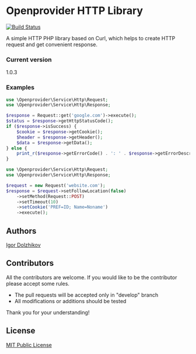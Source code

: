 Openprovider HTTP Library
=========================

[![Build Status](https://travis-ci.org/openprovider/http.png?branch=master)](https://travis-ci.org/openprovider/http)

A simple HTTP PHP library based on Curl, which helps to create HTTP request and get convenient response.

### Current version

1.0.3

### Examples

```php
use \Openprovider\Service\Http\Request;
use \Openprovider\Service\Http\Response;

$response = Request::get('google.com')->execute();
$status = $response->getHttpStatusCode();
if ($response->isSuccess) {
    $cookie = $response->getCookie();
    $header = $response->getHeader();
    $data = $response->getData();
} else {
    print_r($response->getErrorCode() . ': ' . $response->getErrorDescription());
}
```

```php
use \Openprovider\Service\Http\Request;
use \Openprovider\Service\Http\Response;

$request = new Request('website.com');
$response = $request->setFollowLocation(false)
    ->setMethod(Request::POST)
    ->setTimeout(10)
    ->setCookie('PREF=ID; Name=Noname')
    ->execute();
```

## Authors

[Igor Dolzhikov](https://github.com/takama)

## Contributors

All the contributors are welcome. If you would like to be the contributor please accept some rules.
- The pull requests will be accepted only in "develop" branch
- All modifications or additions should be tested

Thank you for your understanding!

## License

[MIT Public License](https://github.com/openprovider/http/blob/master/LICENSE)
